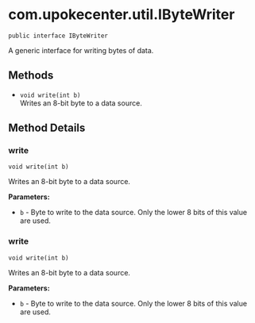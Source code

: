 # com.upokecenter.util.IByteWriter

    public interface IByteWriter

A generic interface for writing bytes of data.

## Methods

* `void write​(int b)`<br>
 Writes an 8-bit byte to a data source.

## Method Details

### write
    void write​(int b)
Writes an 8-bit byte to a data source.

**Parameters:**

* <code>b</code> - Byte to write to the data source. Only the lower 8 bits of this
 value are used.

### write
    void write​(int b)
Writes an 8-bit byte to a data source.

**Parameters:**

* <code>b</code> - Byte to write to the data source. Only the lower 8 bits of this
 value are used.
